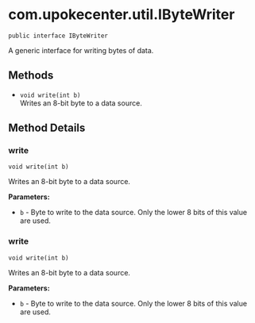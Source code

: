 # com.upokecenter.util.IByteWriter

    public interface IByteWriter

A generic interface for writing bytes of data.

## Methods

* `void write​(int b)`<br>
 Writes an 8-bit byte to a data source.

## Method Details

### write
    void write​(int b)
Writes an 8-bit byte to a data source.

**Parameters:**

* <code>b</code> - Byte to write to the data source. Only the lower 8 bits of this
 value are used.

### write
    void write​(int b)
Writes an 8-bit byte to a data source.

**Parameters:**

* <code>b</code> - Byte to write to the data source. Only the lower 8 bits of this
 value are used.
